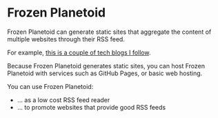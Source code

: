 # Frozen Planetoid

Frozen Planetoid can generate static sites that aggregate the content of multiple websites through their RSS feed.

For example, [this is a couple of tech blogs I follow](https://alexpdp7.github.io/frozenplanetoid/tech.html).

Because Frozen Planetoid generates static sites, you can host Frozen Planetoid with services such as GitHub Pages, or basic web hosting.

You can use Frozen Planetoid:

* ... as a low cost RSS feed reader
* ... to promote websites that provide good RSS feeds
